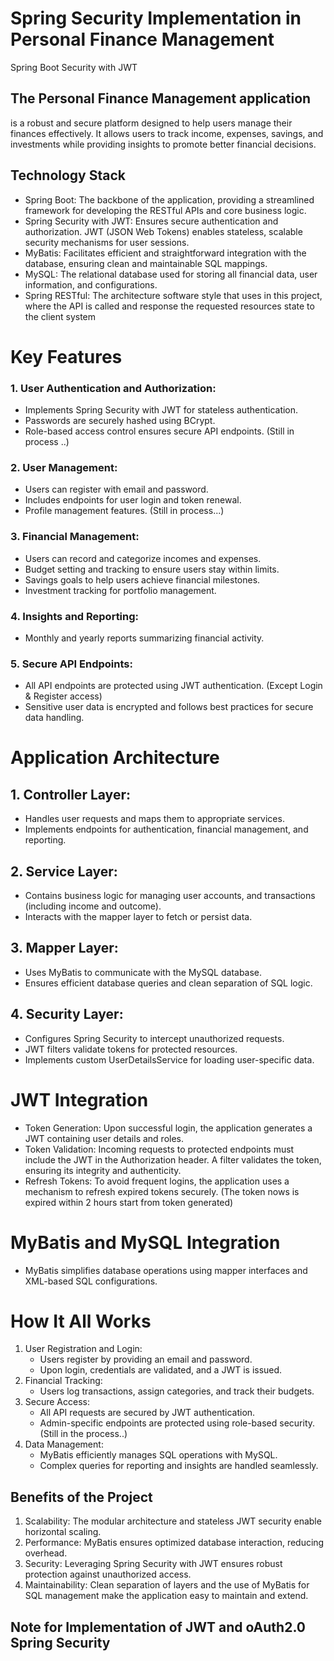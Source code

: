 # Spring Security Implementation in Personal Finance Management
 Spring Boot Security with JWT

## The Personal Finance Management application 
is a robust and secure platform designed to help users manage their finances effectively. It allows users to track income, expenses, savings, and investments while providing insights to promote better financial decisions.

## Technology Stack
- Spring Boot: The backbone of the application, providing a streamlined framework for developing the RESTful APIs and core business logic.
- Spring Security with JWT: Ensures secure authentication and authorization. JWT (JSON Web Tokens) enables stateless, scalable security mechanisms for user sessions.
- MyBatis: Facilitates efficient and straightforward integration with the database, ensuring clean and maintainable SQL mappings.
- MySQL: The relational database used for storing all financial data, user information, and configurations.
- Spring RESTful: The architecture software style that uses in this project, where the API is called and response the requested resources state to the client system

# Key Features
### 1. User Authentication and Authorization:
* Implements Spring Security with JWT for stateless authentication.
* Passwords are securely hashed using BCrypt.
* Role-based access control ensures secure API endpoints. (Still in process ..)
### 2. User Management:
* Users can register with email and password.
* Includes endpoints for user login and token renewal.
* Profile management features. (Still in process...)
### 3. Financial Management:
* Users can record and categorize incomes and expenses.
* Budget setting and tracking to ensure users stay within limits.
* Savings goals to help users achieve financial milestones.
* Investment tracking for portfolio management.
### 4. Insights and Reporting:
* Monthly and yearly reports summarizing financial activity.
### 5. Secure API Endpoints:
* All API endpoints are protected using JWT authentication. (Except Login & Register access)
* Sensitive user data is encrypted and follows best practices for secure data handling.

# Application Architecture
## 1. Controller Layer:
- Handles user requests and maps them to appropriate services.
- Implements endpoints for authentication, financial management, and reporting.
## 2. Service Layer:
- Contains business logic for managing user accounts, and transactions (including income and outcome).
- Interacts with the mapper layer to fetch or persist data.
## 3. Mapper Layer:
- Uses MyBatis to communicate with the MySQL database.
- Ensures efficient database queries and clean separation of SQL logic.
## 4. Security Layer:
- Configures Spring Security to intercept unauthorized requests.
- JWT filters validate tokens for protected resources.
- Implements custom UserDetailsService for loading user-specific data.

# JWT Integration
* Token Generation: Upon successful login, the application generates a JWT containing user details and roles.
* Token Validation: Incoming requests to protected endpoints must include the JWT in the Authorization header. A filter validates the token, ensuring its integrity and authenticity.
* Refresh Tokens: To avoid frequent logins, the application uses a mechanism to refresh expired tokens securely. (The token nows is expired within 2 hours start from token generated)

# MyBatis and MySQL Integration
* MyBatis simplifies database operations using mapper interfaces and XML-based SQL configurations.

# How It All Works
1. User Registration and Login:
   * Users register by providing an email and password.
   * Upon login, credentials are validated, and a JWT is issued. 
2. Financial Tracking:
   * Users log transactions, assign categories, and track their budgets.
3. Secure Access:
   * All API requests are secured by JWT authentication.
   * Admin-specific endpoints are protected using role-based security. (Still in the process..)
4. Data Management:
   * MyBatis efficiently manages SQL operations with MySQL.
   * Complex queries for reporting and insights are handled seamlessly.

## Benefits of the Project
1. Scalability: The modular architecture and stateless JWT security enable horizontal scaling.
2. Performance: MyBatis ensures optimized database interaction, reducing overhead.
3. Security: Leveraging Spring Security with JWT ensures robust protection against unauthorized access.
4. Maintainability: Clean separation of layers and the use of MyBatis for SQL management make the application easy to maintain and extend.

## Note for Implementation of JWT and oAuth2.0 Spring Security
